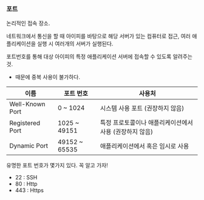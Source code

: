 ###  포트

논리적인 접속 장소.

네트워크에서 통신을 할 때 아이피를 바탕으로 해당 서버가 있는 컴퓨터로 접근, 여러 애플리케이션을 실행 시 여러개의 서버가 실행된다.

포트번호를 통해 대상 아이피의 특정 애플리케이션 서버에 접속할 수 있도록 알려주는 것.
- 때문에 중복 사용이 불가하다.

| 이름 | 포트 번호 | 사용처 |
|----|-------|-----|
| Well-Known Port | 0 ~ 1024 | 시스템 사용 포트 (권장하지 않음) |
| Registered Port | 1025 ~ 49151 | 특정 프로토콜이나 애플리케이션에서 사용 (권장하지 않음) |
| Dynamic Port | 49152 ~ 65535 | 애플리케이션에서 혹은 임시로 사용 |

유명한 포트 번호가 몇가지 있다. 꼭 알고 가자!
- 22 : SSH
- 80 : Http
- 443 : Https

